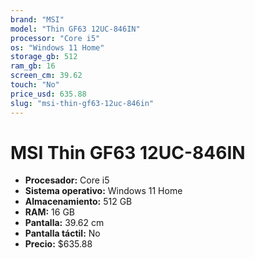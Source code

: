 ```yaml
---
brand: "MSI"
model: "Thin GF63 12UC-846IN"
processor: "Core i5"
os: "Windows 11 Home"
storage_gb: 512
ram_gb: 16
screen_cm: 39.62
touch: "No"
price_usd: 635.88
slug: "msi-thin-gf63-12uc-846in"
---
```


# MSI Thin GF63 12UC-846IN

- **Procesador:** Core i5
- **Sistema operativo:** Windows 11 Home
- **Almacenamiento:** 512 GB
- **RAM:** 16 GB
- **Pantalla:** 39.62 cm
- **Pantalla táctil:** No
- **Precio:** $635.88
